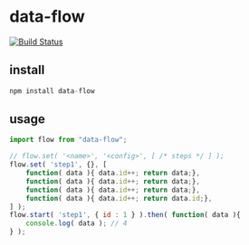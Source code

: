 # data-flow

[![Build Status](https://travis-ci.org/zemzheng/data-flow.svg?branch=master)](https://github.com/zemzheng/data-flow)

## install

```javascript
npm install data-flow
```

## usage

```javascript
import flow from "data-flow";

// flow.set( '<name>', '<config>', [ /* steps */ ] );
flow.set( 'step1', {}, [
    function( data ){ data.id++; return data;},
    function( data ){ data.id++; return data;},
    function( data ){ data.id++; return data;},
    function( data ){ data.id++; return data.id;},
] );
flow.start( 'step1', { id : 1 } ).then( function( data ){
    console.log( data ); // 4 
} );
```
